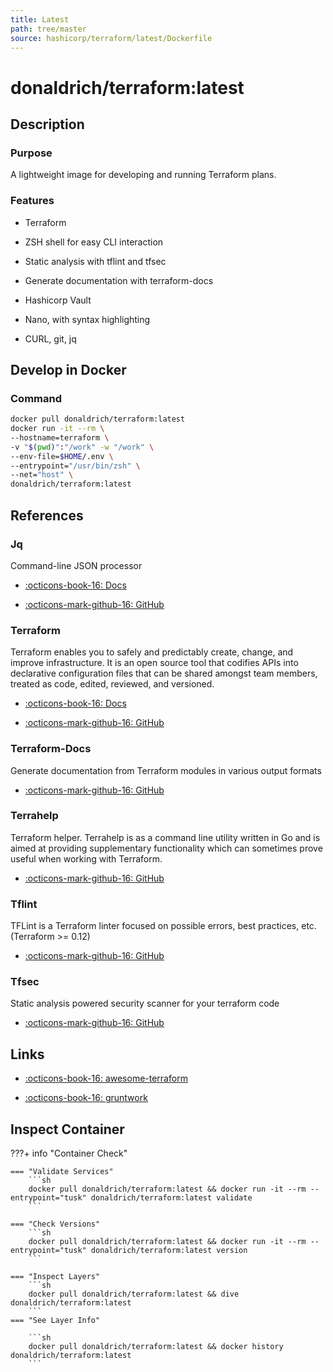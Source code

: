 ```yaml
---
title: Latest
path: tree/master
source: hashicorp/terraform/latest/Dockerfile
---
```


# donaldrich/terraform:latest

## Description

### Purpose

A lightweight image for developing and running Terraform plans.

### Features

* Terraform

* ZSH shell for easy CLI interaction

* Static analysis with tflint and tfsec

* Generate documentation with terraform-docs

* Hashicorp Vault

* Nano, with syntax highlighting

* CURL, git, jq

## Develop in Docker

### Command

```sh
docker pull donaldrich/terraform:latest
docker run -it --rm \
--hostname=terraform \
-v "$(pwd)":"/work" -w "/work" \
--env-file=$HOME/.env \
--entrypoint="/usr/bin/zsh" \
--net="host" \
donaldrich/terraform:latest
```

## References

### Jq

Command-line JSON processor

* [:octicons-book-16: Docs](https://stedolan.github.io/jq)

* [:octicons-mark-github-16: GitHub](https://github.com/stedolan/jq)

### Terraform

Terraform enables you to safely and predictably create, change, and improve infrastructure. It is an open source tool that codifies APIs into declarative configuration files that can be shared amongst team members, treated as code, edited, reviewed, and versioned.

* [:octicons-book-16: Docs](https://www.terraform.io/docs)

* [:octicons-mark-github-16: GitHub](https://github.com/hashicorp/terraform)

### Terraform-Docs

Generate documentation from Terraform modules in various output formats

* [:octicons-mark-github-16: GitHub](https://github.com/terraform-docs/terraform-docs)

### Terrahelp

Terraform helper. Terrahelp is as a command line utility written in Go and is aimed at providing supplementary functionality which can sometimes prove useful when working with Terraform.

* [:octicons-mark-github-16: GitHub](https://github.com/opencredo/terrahelp)

### Tflint

TFLint is a Terraform linter focused on possible errors, best practices, etc. (Terraform >= 0.12)

* [:octicons-mark-github-16: GitHub](https://github.com/terraform-linters/tflint)

### Tfsec

Static analysis powered security scanner for your terraform code

* [:octicons-mark-github-16: GitHub](https://github.com/liamg/tfsec)
## Links

* [:octicons-book-16: awesome-terraform](https://github.com/shuaibiyy/awesome-terraform)

* [:octicons-book-16: gruntwork](https://gruntwork.io)

## Inspect Container

???+ info "Container Check"

    === "Validate Services"
        ```sh
        docker pull donaldrich/terraform:latest && docker run -it --rm --entrypoint="tusk" donaldrich/terraform:latest validate
        ```

    === "Check Versions"
        ```sh
        docker pull donaldrich/terraform:latest && docker run -it --rm --entrypoint="tusk" donaldrich/terraform:latest version
        ```

    === "Inspect Layers"
        ```sh
        docker pull donaldrich/terraform:latest && dive donaldrich/terraform:latest
        ```
    === "See Layer Info"

        ```sh
        docker pull donaldrich/terraform:latest && docker history donaldrich/terraform:latest
        ```
